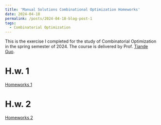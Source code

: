 ```yaml
---
title: 'Manual Solutions Combinational Optimization Homeworks'
date: 2024-04-18
permalink: /posts/2024-04-18-blog-post-1
tags:
  - Combinatorial Optimization
---
```


This is the exercise I completed for the study of Combinatorial Optimization in the spring semester of 2024. The course is delivered by Prof. [Tiande Guo](https://people.ucas.edu.cn/~tdguo).

H.w. 1
======
[Homeworks 1](https://xiayangli2301.github.io/files/HW_1_Xia-Yang_Li_COPT.pdf)

H.w. 2
======
[Homeworks 2](https://xiayangli2301.github.io/files/HW_2_Xia-Yang_Li_COPT.pdf)
